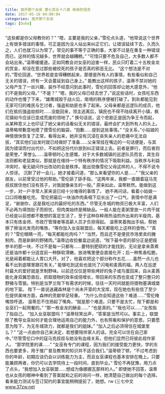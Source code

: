 ```yaml
---
title: 放开那个女巫 第七百五十八章 继承的信念
date: 2017-05-18 04:00:04
categories: 放开那个女巫
tags: [Duke]
---
```


“这些都是你父母教你的？”
“嗯，主要是我的父亲，”雪伦点头道，“他常说这个世界上有很多错误的事情，可正是因为没人站出来纠正它们，让错误延续下去，久而久之，人们也就习以为常了。常见的事不等于正确的事，大家不过是在重复一种错误而已，这样的情况越多，世界就会越糟糕。”
“可惜只要不危及自己，大多数人都不会站出来。”温蒂缓缓道。正如同教会对女巫的迫害一样，民众只盯着二十五枚金龙的赏金，却没在意过那些被绞死的孩子是否真的邪恶无比。
“这个想法是不对的，”雪伦回道，“世界若是变得糟糕起来，那便是所有人的事情，有些看似和自己无关的错误，终有一天会蔓延到自己身上。”
能教出这样的孩子，温蒂不禁对她的父母产生了一丝兴趣，装作不经意问到此事时，雪伦的回答却让她大感意外，“他们不是我的父母。”
“不是？”
“嗯，我的父母已经去世了，”说这些话时，女孩吃东西的动作也慢了下来，“雄鹰城毁于战火后，南境的秩序便被打破了。到处都能见到无家可归的难民与乞讨者，强盗和劫匪也多了起来。父母亲都是巡逻队的成员，他们在抵抗强盗劫掠时……没能回来，领主逃离后，镇民也不得不陆续离开小镇，枫花镇如今应该已变成荒废的领地了。”
换句话说，这个悲剧正是因为争王令而起，从某种意义上也印证了她父亲的话看似无关的错误，最终会扩大到所有人的头上。
温蒂略带歉意地摸了摸雪伦的脑袋，“抱歉……提到这些事情。”
“没关系，”小姑娘的神情很快恢复了正常，看得出来，她并没有沉浸在丧失亲人的悲痛中无法自拔，“其实他们出发时就已经做好了准备……父亲常挂在嘴边的一句话便是，与其因为错误而付出代价，不如把这份代价放到纠正错误上去。前者是罪行，而后者则是荣誉。”
荣誉么……温蒂顿时心生感慨，对于大多数城镇的巡逻队员而言，其生存法则都和老鼠类似，那就是在维持一个特有秩序的情况下吸取利益。当秩序与利益冲突时，毫无疑问作出改动的会是秩序。能出现像雪伦父母这样的人，不得不说令人惊讶。
沉默了好一会儿，她才接着问道，“那么来看望你的人是……”
“我父亲的朋友，以前曾受过他的帮助。”雪伦舔了舔手指，“这两年来，我都一直跟着寇马克叔叔居住他们没有孩子，对我就像亲生的一般。”
原来如此，温蒂默然。能做到这一步，对一户寻常人家来说已经十分难得的事情了。
她不再问话，看着小姑娘一口口将晚餐吃完。
雪伦把最后一块油炸肉条咽下后长出了一口气，表情中尽是满足，“谢谢你，这是我吃过的最好吃的东西。”
尽管无冬城的物资已极大丰富，人们不必再为填饱肚子而担忧，但肉类始终是稀缺品。一般人能在麦粥里放一片肉干就已经是以前想都不敢想的富足生活了，至于这种存粹用热油煎炸出来的半瘦肉，基本只有炼金师、市政厅管理者等高薪人员才负担得起。
温蒂笑着掏出手绢，帮她擦了擦油光发亮的嘴唇，“等你加入女巫联盟后，每天都能吃上这样的食物。”
“真的？”雪伦眼睛一亮，“每天都能吃肉吗？”
“当然，而且还不是便民市场里卖的腌制肉，而是新鲜的野猪肉。”温蒂边收拾餐盒边说道，“陛下最中意的部分正是肥瘦参半的那一块，不过不是每一只都有……要特别肥硕的才能找到，无论是拿来蒸煮还是油炸都十分适宜前一种酥软滑嫩，放进嘴里便会直接化开；后一种焦香松脆，光是闻着都能让人胃口大开。对了，他喜欢把这个部分称作五花……虽然一点儿也看不出到底哪里跟花有关。”
能够吃到这些也是托了闪电和麦茜的福，两人在巡逻时最大的爱好就是烹制野味。以前还仅仅是带些烤好的兔子或鸟蛋回来，自从麦茜能化身双翼恐兽后，抓取猎物的效率成倍增长，带回来的东西也变成了整只整只的野猪与雪狼。特别是当罗兰陛下有需求的时候，往往一天时间就能将猎物塞满城堡的地下室。
陛下一直说迷藏森林是个尚未开垦的大宝库，现在她也有些信了至少在提供美味方面，森林的贡献举足轻重。
“为什么你会知道这些？难道……”雪伦掩嘴惊呼道。
温蒂忍不住扬起了嘴角，“就是那个难道。只要不是太忙，陛下都是和女巫们一起用餐的。”
“那一枚金龙的酬金……”
“也是真的。”
“我也可以……”女孩指了指自己。
“加入女巫联盟吗？”温蒂轻笑出声，“答案是当然可以。事实上，联盟除了教导女巫如何才能合理地运用自己的能力外，也有照看和保护的意思。只要愿意为陛下、为无冬城效力，就都是我们的姐妹。”
“加入之后必须得住在城堡里么？”
“这一点由你自己来决定，若想要陪伴家人的话，完全可以住在自己家中。”尽管雪伦口中的寇马克叔叔与她没有血缘关系，但他们显然已将彼此视作家人。
“那学院里的课……”
“女巫有专门的课程，因为我们的接受能力更快，学的东西也要更多，用于推广普及教育的知识并不适合我们。”温蒂顿了顿，“不过考虑到你的年龄，初期应该仍会以训练能力为主，而且女巫课程也基本安排在晚上。只要能兼顾两者，你仍可以去学院待上一段时间，直到毕业。”
雪伦不再犹豫，用力点了点头，“我想加入女巫联盟……想成为像娜娜瓦那样的人。”
即使她不回答，温蒂也从女孩的眼神中看到了答案就和之前的询问一样，她清楚自己做出的每个选择。
看来能力测试与签订契约的事宜能稍稍提前了，她想。rw
(三七中文 www.37zw.net